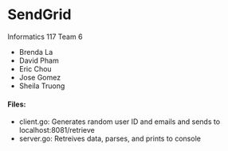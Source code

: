 # SendGrid

Informatics 117 Team 6

- Brenda La
- David Pham
- Eric Chou
- Jose Gomez
- Sheila Truong


#### Files:

- client.go: Generates random user ID and emails and sends to localhost:8081/retrieve
- server.go: Retreives data, parses, and prints to console
